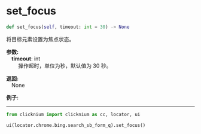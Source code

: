 # set_focus
```python
def set_focus(self, timeout: int = 30) -> None
```  

将目标元素设置为焦点状态。

**参数:**  
    &emsp;**timeout**: int  
        &emsp;&emsp;  操作超时，单位为秒，默认值为 30 秒。
        
**返回:**  
    &emsp;None

**例子:**
***
```python
from clicknium import clicknium as cc, locator, ui

ui(locator.chrome.bing.search_sb_form_q).set_focus()
```